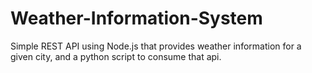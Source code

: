 # Weather-Information-System
Simple REST API using Node.js that provides weather information for a given city, and a python script to consume that api.

